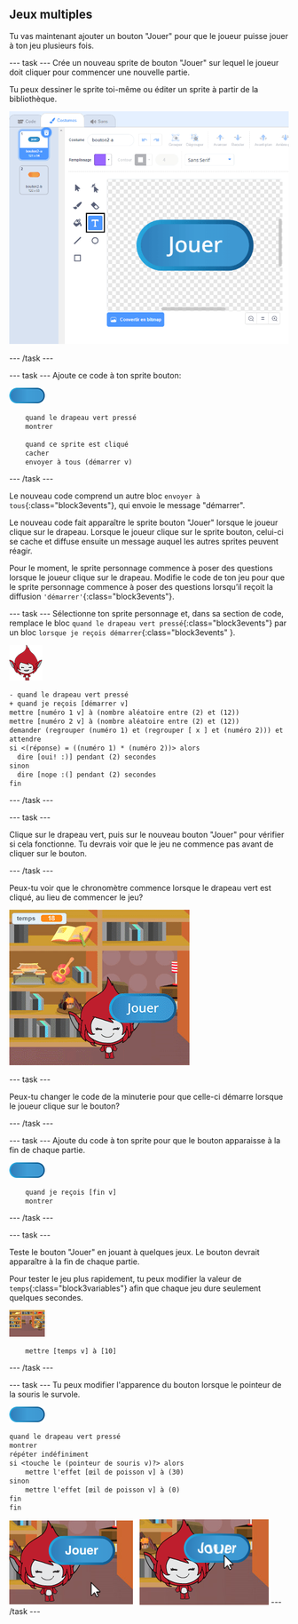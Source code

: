 ## Jeux multiples

Tu vas maintenant ajouter un bouton "Jouer" pour que le joueur puisse jouer à ton jeu plusieurs fois.

--- task --- Crée un nouveau sprite de bouton "Jouer" sur lequel le joueur doit cliquer pour commencer une nouvelle partie.

Tu peux dessiner le sprite toi-même ou éditer un sprite à partir de la bibliothèque.

![Image du bouton jouer](images/brain-play.png)

--- /task ---

--- task --- Ajoute ce code à ton sprite bouton:

![Sprite bouton](images/button-sprite.png)

```blocks3
    quand le drapeau vert pressé
    montrer

    quand ce sprite est cliqué
    cacher
    envoyer à tous (démarrer v)
```

--- /task ---

Le nouveau code comprend un autre bloc `envoyer à tous`{:class="block3events"}, qui envoie le message "démarrer".

Le nouveau code fait apparaître le sprite bouton "Jouer" lorsque le joueur clique sur le drapeau. Lorsque le joueur clique sur le sprite bouton, celui-ci se cache et diffuse ensuite un message auquel les autres sprites peuvent réagir.

Pour le moment, le sprite personnage commence à poser des questions lorsque le joueur clique sur le drapeau. Modifie le code de ton jeu pour que le sprite personnage commence à poser des questions lorsqu’il reçoit la diffusion `'démarrer'`{:class="block3events"}.

--- task --- Sélectionne ton sprite personnage et, dans sa section de code, remplace le bloc `quand le drapeau vert pressé`{:class="block3events"} par un bloc `lorsque je reçois démarrer`{:class="block3events" }.

![Sprite personnage](images/giga-sprite.png)

```blocks3
- quand le drapeau vert pressé
+ quand je reçois [démarrer v]
mettre [numéro 1 v] à (nombre aléatoire entre (2) et (12))
mettre [numéro 2 v] à (nombre aléatoire entre (2) et (12))
demander (regrouper (numéro 1) et (regrouper [ x ] et (numéro 2))) et attendre
si <(réponse) = ((numéro 1) * (numéro 2))> alors 
  dire [oui! :)] pendant (2) secondes
sinon 
  dire [nope :(] pendant (2) secondes
fin
```

--- /task ---

--- task ---

Clique sur le drapeau vert, puis sur le nouveau bouton "Jouer" pour vérifier si cela fonctionne. Tu devrais voir que le jeu ne commence pas avant de cliquer sur le bouton.

--- /task ---

Peux-tu voir que le chronomètre commence lorsque le drapeau vert est cliqué, au lieu de commencer le jeu?

![La minuterie a commencé](images/brain-timer-bug.png)

--- task ---

Peux-tu changer le code de la minuterie pour que celle-ci démarre lorsque le joueur clique sur le bouton?

--- /task ---

--- task --- Ajoute du code à ton sprite pour que le bouton apparaisse à la fin de chaque partie.

![Sprite bouton](images/button-sprite.png)

```blocks3
    quand je reçois [fin v]
    montrer
```

--- /task ---

--- task ---

Teste le bouton "Jouer" en jouant à quelques jeux. Le bouton devrait apparaître à la fin de chaque partie.

Pour tester le jeu plus rapidement, tu peux modifier la valeur de `temps`{:class="block3variables"} afin que chaque jeu dure seulement quelques secondes.

![Scène](images/stage-sprite.png)

```blocks3
    mettre [temps v] à [10]
```

--- /task ---

--- task --- Tu peux modifier l'apparence du bouton lorsque le pointeur de la souris le survole.

![Button](images/button-sprite.png)

```blocks3
quand le drapeau vert pressé
montrer
répéter indéfiniment
si <touche le (pointeur de souris v)?> alors
    mettre l'effet [œil de poisson v] à (30)
sinon 
    mettre l'effet [œil de poisson v] à (0)
fin
fin
```

![capture d'écran](images/brain-fisheye.png) --- /task ---